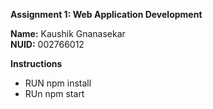 **Assignment 1: Web Application Development**

**Name:** Kaushik Gnanasekar \
**NUID:** 002766012

**Instructions**

- RUN npm install
- RUn npm start